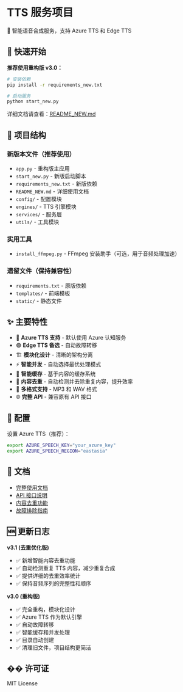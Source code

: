 # TTS 服务项目

🎵 智能语音合成服务，支持 Azure TTS 和 Edge TTS

## 🚀 快速开始

**推荐使用重构版 v3.0：**

```bash
# 安装依赖
pip install -r requirements_new.txt

# 启动服务
python start_new.py
```

详细文档请查看：[README_NEW.md](README_NEW.md)

## 📁 项目结构

### 新版本文件（推荐使用）

- `app.py` - 重构版主应用
- `start_new.py` - 新版启动脚本
- `requirements_new.txt` - 新版依赖
- `README_NEW.md` - 详细使用文档
- `config/` - 配置模块
- `engines/` - TTS 引擎模块
- `services/` - 服务层
- `utils/` - 工具模块

### 实用工具

- `install_ffmpeg.py` - FFmpeg 安装助手（可选，用于音频处理加速）

### 遗留文件（保持兼容性）

- `requirements.txt` - 原版依赖
- `templates/` - 前端模板
- `static/` - 静态文件

## ✨ 主要特性

- 🔵 **Azure TTS 支持** - 默认使用 Azure 认知服务
- 🟢 **Edge TTS 备选** - 自动故障转移
- 🏗️ **模块化设计** - 清晰的架构分离
- ⚡ **智能并发** - 自动选择最优处理模式
- 💾 **智能缓存** - 基于内容的缓存系统
- 🔄 **内容去重** - 自动检测并去除重复内容，提升效率
- 🎵 **多格式支持** - MP3 和 WAV 格式
- 🌐 **完整 API** - 兼容原有 API 接口

## 🔧 配置

设置 Azure TTS（推荐）：

```bash
export AZURE_SPEECH_KEY="your_azure_key"
export AZURE_SPEECH_REGION="eastasia"
```

## 📖 文档

- [完整使用文档](README_NEW.md)
- [API 接口说明](README_NEW.md#api-接口)
- [内容去重功能](README_DEDUPLICATION.md)
- [故障排除指南](README_NEW.md#故障排除)

## 🆕 更新日志

**v3.1 (去重优化版)**

- ✅ 新增智能内容去重功能
- ✅ 自动检测重复 TTS 内容，减少重复合成
- ✅ 提供详细的去重效率统计
- ✅ 保持音频序列的完整性和顺序

**v3.0 (重构版)**

- ✅ 完全重构，模块化设计
- ✅ Azure TTS 作为默认引擎
- ✅ 自动故障转移
- ✅ 智能缓存和并发处理
- ✅ 目录自动创建
- ✅ 清理旧文件，项目结构更简洁

## �� 许可证

MIT License
